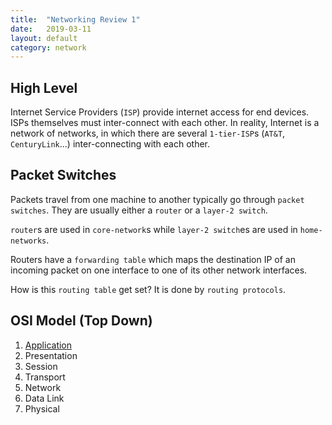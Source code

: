 ```yaml
---
title:  "Networking Review 1"
date:   2019-03-11
layout: default
category: network
---
```


## High Level

Internet Service Providers (`ISP`) provide internet access for end devices. ISPs themselves must inter-connect with each other. In reality, Internet is a network of networks, in which there are several `1-tier-ISP`s (`AT&T`, `CenturyLink`...) inter-connecting with each other.

## Packet Switches

Packets travel from one machine to another typically go through `packet switches`. They are usually either a `router` or a `layer-2 switch`.

`router`s are used in `core-network`s while `layer-2 switch`es are used in `home-networks`.

Routers have a `forwarding table` which maps the destination IP of an incoming packet on one interface to one of its other network interfaces.

How is this `routing table` get set? It is done by `routing protocols`.

## OSI Model (Top Down)

1. [Application](/network/2019/03/12/application-layer-1.html)
2. Presentation
3. Session
4. Transport
5. Network
6. Data Link
7. Physical
